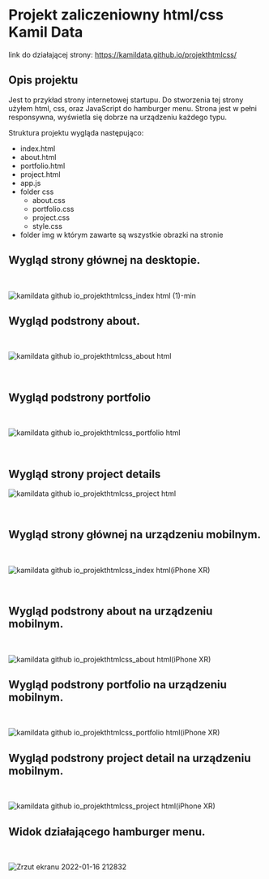# Projekt zaliczeniowny html/css Kamil Data

link do działającej strony: https://kamildata.github.io/projekthtmlcss/

## Opis projektu

Jest to przykład strony internetowej startupu. Do stworzenia tej strony użyłem html, css, oraz JavaScript do hamburger menu. Strona jest w pełni responsywna, wyświetla się dobrze na urządzeniu każdego typu.

Struktura projektu wygląda następująco:

- index.html
- about.html
- portfolio.html
- project.html
- app.js
- folder css
  - about.css
  - portfolio.css
  - project.css
  - style.css
- folder img w którym zawarte są wszystkie obrazki na stronie

## Wygląd strony głównej na desktopie.

<br/>

![kamildata github io_projekthtmlcss_index html (1)-min](https://user-images.githubusercontent.com/79749390/149676419-c8bf69ad-8254-4649-88e7-559cffadf325.png)
<br/>

## Wygląd podstrony about.

<br/>

![kamildata github io_projekthtmlcss_about html](https://user-images.githubusercontent.com/79749390/149676486-5fdd1c08-c4f7-4f84-99c0-522202c79135.png)

<br/>

## Wygląd podstrony portfolio

<br/>

![kamildata github io_projekthtmlcss_portfolio html](https://user-images.githubusercontent.com/79749390/149676570-77bc0555-4429-4c6f-93ee-f52bef1ac7f3.png)

<br/>

## Wygląd strony project details

![kamildata github io_projekthtmlcss_project html](https://user-images.githubusercontent.com/79749390/149676601-6fdc4936-1f03-4e7f-9dd5-ade379db9e96.png)

<br/>

## Wygląd strony głównej na urządzeniu mobilnym.

<br/>

![kamildata github io_projekthtmlcss_index html(iPhone XR)](https://user-images.githubusercontent.com/79749390/149676120-4d51d4d5-56af-4589-8d9a-68262de45f1e.png)

<br/>

## Wygląd podstrony about na urządzeniu mobilnym.

<br/>

![kamildata github io_projekthtmlcss_about html(iPhone XR)](https://user-images.githubusercontent.com/79749390/149676702-a237948e-6c7f-4e8c-91d3-ef256fa58d7d.png)
<br/>

## Wygląd podstrony portfolio na urządzeniu mobilnym.

<br/>

![kamildata github io_projekthtmlcss_portfolio html(iPhone XR)](https://user-images.githubusercontent.com/79749390/149676780-63c9a34c-bd54-4c7d-9e1e-94195a78850f.png)
<br/>

## Wygląd podstrony project detail na urządzeniu mobilnym.

<br/>

![kamildata github io_projekthtmlcss_project html(iPhone XR)](https://user-images.githubusercontent.com/79749390/149676807-6b6d257a-6367-4f90-b571-aa8402311ce7.png)
<br/>

## Widok działającego hamburger menu.

<br/>

![Zrzut ekranu 2022-01-16 212832](https://user-images.githubusercontent.com/79749390/149676876-a2316de4-d2d8-42a2-9085-0d3b9180b058.png)

<br/>
